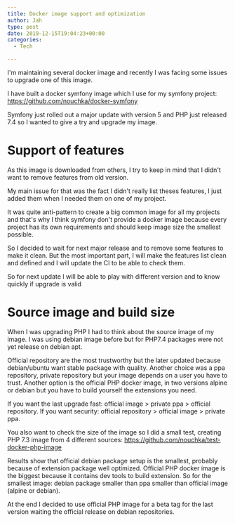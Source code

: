 ```yaml
---
title: Docker image support and optimization
author: Jah
type: post
date: 2019-12-15T19:04:23+00:00
categories:
  - Tech

---
```


I'm maintaining several docker image and recently I was facing some issues to upgrade one of this image.

I have built a docker symfony image which I use for my symfony project: https://github.com/nouchka/docker-symfony

Symfony just rolled out a major update with version 5 and PHP just released 7.4 so I wanted to give a try and upgrade my image.

# Support of features

As this image is downloaded from others, I try to keep in mind that I didn't want to remove features from old version.

My main issue for that was the fact I didn't really list theses features, I just added them when I needed them on one of my project.

It was quite anti-pattern to create a big common image for all my projects and that's why I think symfony don't provide 
a docker image because every project has its own requirements and should keep image size the smallest possible.

So I decided to wait for next major release and to remove some features to make it clean.
But the most important part, I will make the features list clean and defined and I will update the CI to be able to check them.

So for next update I will be able to play with different version and to know quickly if upgrade is valid

# Source image and build size

When I was upgrading PHP I had to think about the source image of my image. I was using debian image before but for PHP7.4 packages were not yet release on debian apt.

Official repository are the most trustworthy but the later updated because debian/ubuntu want stable package with quality. 
Another choice was a ppa repository, private repository but your image depends on a user you have to trust. 
Another option is the official PHP docker image, in two versions alpine or debian but you have to build yourself the extensions you need.

If you want the last upgrade fast: official image > private ppa > official repository. If you want security: official repository > official image > private ppa.

You also want to check the size of the image so I did a small test, creating PHP 7.3 image from 4 different sources: https://github.com/nouchka/test-docker-php-image

Results show that official debian package setup is the smallest, probably because of extension package well optimized. 
Official PHP docker image is the biggest because it contains dev tools to build extension. 
So for the smallest image: debian package smaller than ppa smaller than official image (alpine or debian).

At the end I decided to use official PHP image for a beta tag for the last version waiting the official release on debian repositories.

